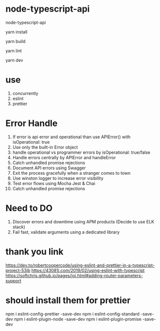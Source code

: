 # node-typescript-api
node-typescript-api

yarn install

yarn build

yarn lint

yarn dev

# use

1. concurrently
2. eslint
3. prettier


# Error Handle
1. If error is api error and operational than use APIError() with isOperational: true
2. Use only the built-in Error object
3. handle operational vs programmer errors by isOperational: true/false
4. Handle errors centrally by APIError and handleError
5. Catch unhandled promise rejections
6. Document API errors using Swagger 
7. Exit the process gracefully when a stranger comes to town
8. Use winston logger to increase error visibility
9. Test error flows using Mocha Jest & Chai
10. Catch unhandled promise rejections


# Need to DO
1. Discover errors and downtime using APM products (Decide to use ELK stack)
2. Fail fast, validate arguments using a dedicated library

# thank you link
https://dev.to/robertcoopercode/using-eslint-and-prettier-in-a-typescript-project-53jb
https://43081j.com/2019/02/using-eslint-with-typescript
https://softchris.github.io/pages/joi.html#adding-router-parameters-support

# should install them for prettier
npm i eslint-config-prettier -save-dev
npm i eslint-config-standard -save-dev
npm i eslint-plugin-node -save-dev
npm i eslint-plugin-promise -save-dev